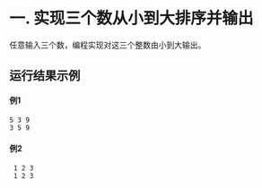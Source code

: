 # 一. 实现三个数从小到大排序并输出
任意输入三个数，编程实现对这三个整数由小到大输出。
## 运行结果示例
#### 例1
```
5 3 9
3 5 9
```
#### 例2
```
 1 2 3
 1 2 3
```

